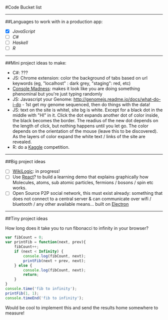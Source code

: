#Code Bucket list

---

##Languages to work with in a production app:

 - [x] *JavaScript* 
 - [ ] *C#*
 - [ ] *Haskell*
 - [ ] *R*

---

##Mini project ideas to make:

 - C#: ???
 - JS: Chrome extension: color the background of tabs based on url keywords (eg, "localhost" : dark grey, "staging": red, etc)
 - [Console Madness](https://github.com/ijmccallum/consoleMadness): makes it look like you are doing something phenominal but you're just typing randomly
 - JS: Javascript your Genome: http://genomejs.readme.io/docs/what-do-i-do - 1st get my genome sequenced, then do things with the data!
 - JS: text on the site is whitel, site bg is white. Except for a black dot in the middle with "HI" in it. Click the dot expands another dot of color inside, the black becomes the border.  The readius of the new dot depends on the length of click, but nothing happens until you let go. The color depends on the orientation of the mouse (leave this to be discovered). As the layers of color expand the white text / links of the site are revealed.
 - R: do a [Kaggle](https://www.kaggle.com/competitions) competition.

---

##Big project ideas

 - [ ] [WikiLogic](https://github.com/WikiLogic/WikiLogic): in progress!
 - [ ] Use [React](https://facebook.github.io/react/)? to build a learning demo that explains graphically how Molecules, atoms, sub atomic particles, fermions / bosons / spin etc works.
 - [ ] Open Source P2P social network, this must exist already: something that does not connect to a central server & can communicate over wifi / bluetooth / any other available means... built on [Electron](http://electron.atom.io/) 

---

##Tiny project ideas

How long does it take you to run fibonacci to infinity in your browser?
```javascript
var fibCount = 0;
var printFib = function(next, prev){
	fibCount++;
	if (next < Infinity) {
		console.log(fibCount, next);
		printFib(next + prev, next);
	} else {
		console.log(fibCount, next);
		return;
	}
}
console.time('fib to infinity');
printFib(1, 1);
console.timeEnd('fib to infinity');
```
Would be cool to implement this and send the results home somewhere to measure!

